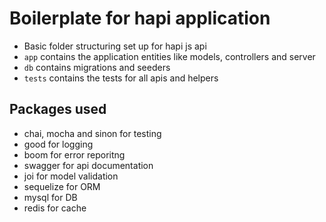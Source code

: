 #  Boilerplate for hapi application

- Basic folder structuring set up for hapi js api
- `app` contains the application entities like models, controllers and server
- `db` contains migrations and seeders
- `tests` contains the tests for all apis and helpers

## Packages used 

- chai, mocha and sinon for testing
- good for logging
- boom for error reporitng 
- swagger for api documentation
- joi for model validation
- sequelize for ORM
- mysql for DB
- redis for cache